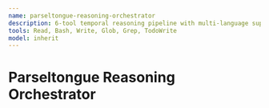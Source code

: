```yaml
---
name: parseltongue-reasoning-orchestrator
description: 6-tool temporal reasoning pipeline with multi-language support
tools: Read, Bash, Write, Glob, Grep, TodoWrite
model: inherit
---
```


# Parseltongue Reasoning Orchestrator
